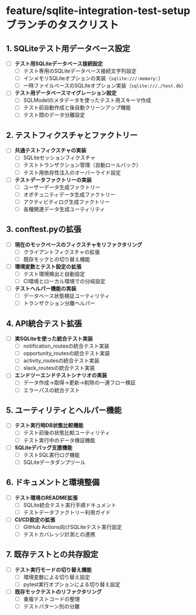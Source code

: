 # feature/sqlite-integration-test-setup ブランチのタスクリスト

## 1. SQLiteテスト用データベース設定

- [ ] **テスト用SQLiteデータベース接続設定**
  - [ ] テスト専用のSQLiteデータベース接続文字列設定
  - [ ] インメモリSQLiteオプションの実装（`sqlite:///:memory:`）
  - [ ] 一時ファイルベースのSQLiteオプション実装（`sqlite:///./test.db`）

- [ ] **テスト用データベースマイグレーション設定**
  - [ ] SQLModelのメタデータを使ったテスト用スキーマ作成
  - [ ] テスト前自動作成と後自動クリーンアップ機能
  - [ ] テスト間のデータ分離設定

## 2. テストフィクスチャとファクトリー

- [ ] **共通テストフィクスチャの実装**
  - [ ] SQLiteセッションフィクスチャ
  - [ ] テストトランザクション管理（自動ロールバック）
  - [ ] テスト用依存性注入のオーバーライド設定

- [ ] **テストデータファクトリーの実装**
  - [ ] ユーザーデータ生成ファクトリー
  - [ ] オポチュニティデータ生成ファクトリー
  - [ ] アクティビティログ生成ファクトリー
  - [ ] 各種関連データ生成ユーティリティ

## 3. conftest.pyの拡張

- [ ] **現在のモックベースのフィクスチャをリファクタリング**
  - [ ] クライアントフィクスチャの拡張
  - [ ] 既存モックとの切り替え機能

- [ ] **環境変数とテスト設定の拡張**
  - [ ] テスト環境検出と自動設定
  - [ ] CI環境とローカル環境での分岐設定

- [ ] **テストヘルパー機能の実装**
  - [ ] データベース状態検証ユーティリティ
  - [ ] トランザクション分離ヘルパー

## 4. API統合テスト拡張

- [ ] **実SQLiteを使った統合テスト実装**
  - [ ] notification_routesの統合テスト実装
  - [ ] opportunity_routesの統合テスト実装
  - [ ] activity_routesの統合テスト実装
  - [ ] slack_routesの統合テスト実装

- [ ] **エンドツーエンドテストシナリオの実装**
  - [ ] データ作成→取得→更新→削除の一連フロー検証
  - [ ] エラーパスの統合テスト

## 5. ユーティリティとヘルパー機能

- [ ] **テスト実行時DB状態比較機能**
  - [ ] テスト前後の状態比較ユーティリティ
  - [ ] テスト実行中のデータ検証機能

- [ ] **SQLiteデバッグ支援機能**
  - [ ] テストSQL実行ログ機能
  - [ ] SQLiteデータダンプツール

## 6. ドキュメントと環境整備

- [ ] **テスト環境のREADME拡張**
  - [ ] SQLite統合テスト実行手順ドキュメント
  - [ ] テストデータファクトリー利用ガイド

- [ ] **CI/CD設定の拡張**
  - [ ] GitHub Actions向けSQLiteテスト実行設定
  - [ ] テストカバレッジ計測との連携

## 7. 既存テストとの共存設定

- [ ] **テスト実行モードの切り替え機能**
  - [ ] 環境変数による切り替え設定
  - [ ] pytest実行オプションによる切り替え設定

- [ ] **既存モックテストのリファクタリング**
  - [ ] 重複テストコードの整理
  - [ ] テストパターン別の分離
